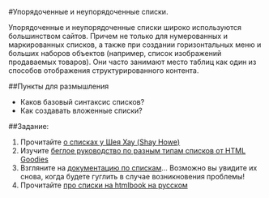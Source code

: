 #Упорядоченные и неупорядоченные списки.

Упорядоченные и неупорядоченные списки широко используются большинством сайтов. Причем не только для нумерованных и маркированных списков, а также при создании горизонтальных меню и больших наборов объектов (например, список изображений продаваемых товаров). Они часто занимают место таблиц как один из способов отображения структурированного контента.

##Пункты для размышления

+ Каков базовый синтаксис списков?
+ Как создавать вложенные списки?

##Задание:

1. Прочитайте [о списках у Шея Хау (Shay Howe)](http://learn.shayhowe.com/html-css/creating-lists/)
2. Изучите [беглое руководство по разным типам списков от HTML Goodies](http://www.htmlgoodies.com/tutorials/getting_started/article.php/3479461)
3. Взгляните на [документацию по спискам](http://www.w3schools.com/html/html_lists.asp)... Возможно вы увидите их снова, когда будете гуглить в случае возникновения проблемы!
4. Прочитайте [про списки на htmlbook на русском](http://htmlbook.ru/practical/theme/spiski)
